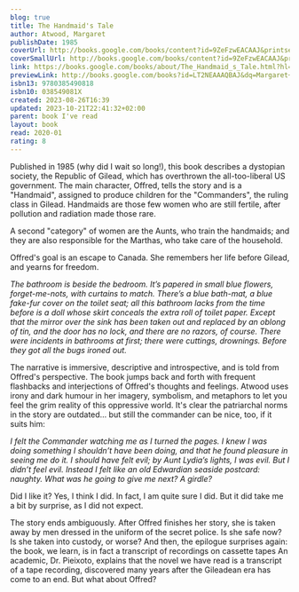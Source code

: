 ```yaml
---  
blog: true  
title: The Handmaid's Tale  
author: Atwood, Margaret  
publishDate: 1985  
coverUrl: http://books.google.com/books/content?id=9ZeFzwEACAAJ&printsec=frontcover&img=1&zoom=1&source=gbs_api  
coverSmallUrl: http://books.google.com/books/content?id=9ZeFzwEACAAJ&printsec=frontcover&img=1&zoom=5&source=gbs_api  
link: https://books.google.com/books/about/The_Handmaid_s_Tale.html?hl=&id=LT2NEAAAQBAJ  
previewLink: http://books.google.com/books?id=LT2NEAAAQBAJ&dq=Margaret+Atwood,+The+Handmaid%27s+Tale&hl=&as_pt=BOOKS&cd=10&source=gbs_api  
isbn13: 9780385490818  
isbn10: 038549081X  
created: 2023-08-26T16:39  
updated: 2023-10-21T22:41:32+02:00  
parent: book I've read  
layout: book  
read: 2020-01  
rating: 8  
---  
```

  
Published in 1985 (why did I wait so long!), this book describes a dystopian society, the Republic of Gilead, which has overthrown the all-too-liberal US government. The main character, Offred, tells the story and is a "Handmaid", assigned to produce children for the "Commanders", the ruling class in Gilead. Handmaids are those few women who are still fertile, after pollution and radiation made those rare.  
  
A second "category" of women are the Aunts, who train the handmaids; and they are also responsible for the Marthas, who take care of the household.    
  
Offred's goal is an escape to Canada. She remembers her life before Gilead, and yearns for freedom.   
  
_The bathroom is beside the bedroom. It’s papered in small blue flowers, forget-me-nots, with curtains to match. There’s a blue bath-mat, a blue fake-fur cover on the toilet seat; all this bathroom lacks from the time before is a doll whose skirt conceals the extra roll of toilet paper. Except that the mirror over the sink has been taken out and replaced by an oblong of tin, and the door has no lock, and there are no razors, of course. There were incidents in bathrooms at first; there were cuttings, drownings. Before they got all the bugs ironed out._  
  
  
  
The narrative is immersive, descriptive and introspective, and is told from Offred's perspective. The book jumps back and forth with frequent flashbacks and interjections of Offred's thoughts and feelings. Atwood uses irony and dark humour in her imagery, symbolism, and metaphors to let you feel the grim reality of this oppressive world. It's clear the patriarchal norms in the story are outdated... but still the commander can be nice, too, if it suits him:  
  
_I felt the Commander watching me as I turned the pages. I knew I was doing something I shouldn’t have been doing, and that he found pleasure in seeing me do it. I should have felt evil; by Aunt Lydia’s lights, I was evil. But I didn’t feel evil. Instead I felt like an old Edwardian seaside postcard: naughty. What was he going to give me next? A girdle?_  
  
Did I like it?  Yes, I think I did.  In fact, I am quite sure I did.  But it did take me a bit by surprise, as I did not expect.   
  
The story ends ambiguously. After Offred finishes her story, she is taken away by men dressed in the uniform of the secret police. Is she safe now?  Is she taken into custody, or worse? And then, the epilogue surprises again: the book, we learn, is in fact a transcript of recordings on cassette tapes An academic, Dr. Pieixoto, explains that the novel we have read is a transcript of a tape recording, discovered many years after the Gileadean era has come to an end. But what about Offred?  
